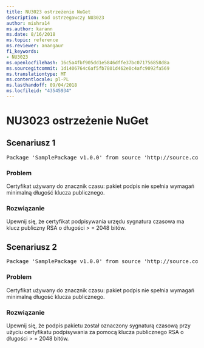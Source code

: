 ```yaml
---
title: NU3023 ostrzeżenie NuGet
description: Kod ostrzegawczy NU3023
author: mishra14
ms.author: karann
ms.date: 8/16/2018
ms.topic: reference
ms.reviewer: anangaur
f1_keywords:
- NU3023
ms.openlocfilehash: 16c5a4fbf905dd1e5846dffe37bc071756858d8a
ms.sourcegitcommit: 1d1406764c6af5fb7801d462e0c4afc9092fa569
ms.translationtype: MT
ms.contentlocale: pl-PL
ms.lasthandoff: 09/04/2018
ms.locfileid: "43545934"
---
```

# <a name="nuget-warning-nu3023"></a>NU3023 ostrzeżenie NuGet

## <a name="scenario-1"></a>Scenariusz 1

<pre>Package 'SamplePackage v1.0.0' from source 'http://source.com/index.json': The timestamp certificate does not meet a minimum public key length requirement.</pre>

### <a name="issue"></a>Problem

Certyfikat używany do znacznik czasu: pakiet podpis nie spełnia wymagań minimalną długość klucza publicznego.


### <a name="solution"></a>Rozwiązanie

Upewnij się, że certyfikat podpisywania urzędu sygnatura czasowa ma klucz publiczny RSA o długości > = 2048 bitów.



## <a name="scenario-2"></a>Scenariusz 2

<pre>Package 'SamplePackage v1.0.0' from source 'http://source.com/index.json': The primary signature's timestamp certificate does not meet a minimum public key length requirement.</pre>

### <a name="issue"></a>Problem

Certyfikat używany do znacznik czasu: pakiet podpis nie spełnia wymagań minimalną długość klucza publicznego.


### <a name="solution"></a>Rozwiązanie

Upewnij się, że podpis pakietu został oznaczony sygnaturą czasową przy użyciu certyfikatu podpisywania za pomocą klucza publicznego RSA o długości > = 2048 bitów.


